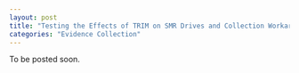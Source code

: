 ```yaml
---
layout: post
title: "Testing the Effects of TRIM on SMR Drives and Collection Workarounds"
categories: "Evidence Collection"
---
```


To be posted soon.